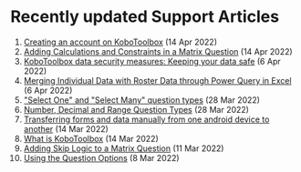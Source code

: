 # Recently updated Support Articles

<!--This page is auto generated using the `scripts/last-updated.py` script, do not update manually-->
1. [Creating an account on KoboToolbox](creating_account.md) (14 Apr 2022)
1. [Adding Calculations and Constraints in a Matrix Question](calculations_constraints_matrix.md) (14 Apr 2022)
1. [KoboToolbox data security measures: Keeping your data safe](is_my_data_safe.md) (6 Apr 2022)
1. [Merging Individual Data with Roster Data through Power Query in Excel](merging_dataset_excel_power_query.md) (6 Apr 2022)
1. ["Select One" and "Select Many" question types](select_one_and_select_many.md) (28 Mar 2022)
1. [Number, Decimal and Range Question Types](number_decimal_range.md) (28 Mar 2022)
1. [﻿Transferring forms and data manually from one android device to another](transferring_forms.md) (14 Mar 2022)
1. [What is KoboToolbox](welcome.md) (14 Mar 2022)
1. [﻿Adding Skip Logic to a Matrix Question](adding_skip_to_matrix.md) (11 Mar 2022)
1. [Using the Question Options](question_options.md) (8 Mar 2022)
